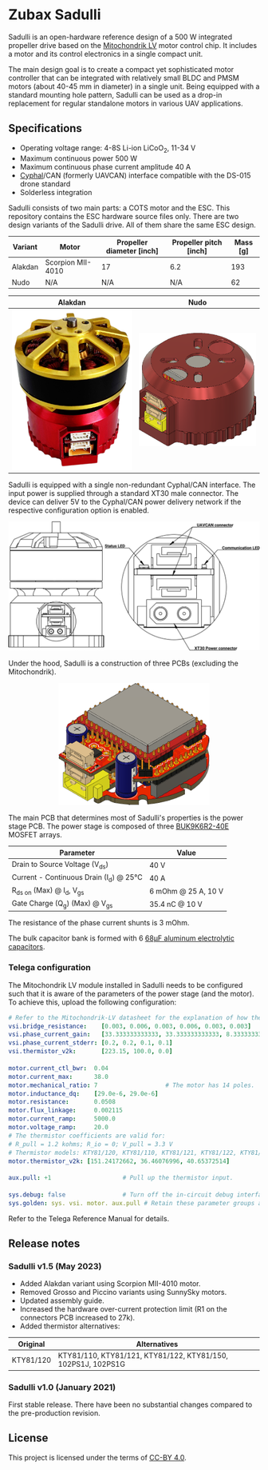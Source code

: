 # Zubax Sadulli

Sadulli is an open-hardware reference design of a 500 W integrated propeller drive based on the
[Mitochondrik LV](http://zubax.com/mitochondrik-lv) motor control chip.
It includes a motor and its control electronics in a single compact unit.

The main design goal is to create a compact yet sophisticated motor controller that can be integrated with relatively
small BLDC and PMSM motors (about 40-45 mm in diameter) in a single unit.
Being equipped with a standard mounting hole pattern,
Sadulli can be used as a drop-in replacement for regular standalone motors in various UAV applications.

## Specifications

- Operating voltage range: 4-8S Li-ion LiCoO<sub>2</sub>, 11-34 V
- Maximum continuous power 500 W
- Maximum continuous phase current amplitude 40 A
- [Cyphal](https://telega.zubax.com/)/CAN (formerly UAVCAN) interface compatible with the DS-015 drone standard
- Solderless integration

Sadulli consists of two main parts: a COTS motor and the ESC.
This repository contains the ESC hardware source files only.
There are two design variants of the Sadulli drive.
All of them share the same ESC design.

Variant  | Motor                 | Propeller diameter [inch] | Propeller pitch [inch] | Mass [g]
-------- | --------------------- | ------------------------- | ---------------------- | --------
Alakdan  | Scorpion MII-4010     | 17                        | 6.2                    | 193
Nudo     | N/A                   | N/A                       | N/A                    | 62

Alakdan | Nudo
--|--
<img src="figures/alakdan.png" width="743"/> | <img src="figures/nudo.png" />

Sadulli is equipped with a single non-redundant Cyphal/CAN interface.
The input power is supplied through a standard XT30 male connector.
The device can deliver 5V to the Cyphal/CAN power delivery network if the respective configuration option is enabled.

<img src="figures/Sadulli connectors drawing.png" />

Under the hood, Sadulli is a construction of three PCBs (excluding the Mitochondrik).

<p align="center">
<img src="figures/Sadulli PCB.png" alt="Sadulli PCB"  width="60%" />
</p>

The main PCB that determines most of Sadulli's properties is the power stage PCB.
The power stage is composed of three [BUK9K6R2-40E](https://www.digikey.com/products/en?keywords=1727-7274-1-ND)
MOSFET arrays.

Parameter                                               | Value
------------------------------------------------------- | -------------------
Drain to Source Voltage (V<sub>ds</sub>)                | 40 V
Current - Continuous Drain (I<sub>d</sub>) @ 25°C       | 40 A
R<sub>ds on</sub> (Max) @ I<sub>d</sub>, V<sub>gs</sub> | 6 mOhm @ 25 A, 10 V
Gate Charge (Q<sub>g</sub>) (Max) @ V<sub>gs</sub>      | 35.4 nC @ 10 V

The resistance of the phase current shunts is 3 mOhm.

The bulk capacitor bank is formed with 6
[68µF aluminum electrolytic capacitors](https://www.digikey.com/product-detail/en/w-rth-elektronik/860020673014/732-8860-3-ND/5727097).

### Telega configuration

The Mitochondrik LV module installed in Sadulli needs to be configured such that it is aware of the parameters of the power stage
(and the motor).
To achieve this, upload the following configuration:

```yaml
# Refer to the Mitochondrik-LV datasheet for the explanation of how the parameter values have been found.
vsi.bridge_resistance:    [0.003, 0.006, 0.003, 0.006, 0.003, 0.003]                            # [ohm]
vsi.phase_current_gain:   [33.333333333333, 33.333333333333, 8.333333333333, 8.333333333333]    # [ampere/volt]
vsi.phase_current_stderr: [0.2, 0.2, 0.1, 0.1]                                                  # [ampere]
vsi.thermistor_v2k:       [223.15, 100.0, 0.0]                                                  # for MCP9700

motor.current_ctl_bwr:  0.04
motor.current_max:      38.0
motor.mechanical_ratio: 7                   # The motor has 14 poles.
motor.inductance_dq:    [29.0e-6, 29.0e-6]
motor.resistance:       0.0508
motor.flux_linkage:     0.002115
motor.current_ramp:     5000.0
motor.voltage_ramp:     20.0
# The thermistor coefficients are valid for:
# R_pull = 1.2 kohms; R_io = 0; V_pull = 3.3 V
# Thermistor models: KTY81/120, KTY81/110, KTY81/121, KTY81/122, KTY81/150, 102PS1J, 102PS1G.
motor.thermistor_v2k: [151.24172662, 36.46076996, 40.65372514]

aux.pull: +1                    # Pull up the thermistor input.

sys.debug: false                # Turn off the in-circuit debug interfaces to enhance EMI immunity.
sys.golden: sys. vsi. motor. aux.pull # Retain these parameter groups across a factory reset.
```

Refer to the Telega Reference Manual for details.

## Release notes

### Sadulli v1.5 (May 2023)

* Added Alakdan variant using Scorpion MII-4010 motor.
* Removed Grosso and Piccino variants using SunnySky motors.
* Updated assembly guide.
* Increased the hardware over-current protection limit (R1 on the connectors PCB increased to 27k).
* Added thermistor alternatives:

Original  | Alternatives
--------- | -----------------
KTY81/120 | KTY81/110, KTY81/121, KTY81/122, KTY81/150, 102PS1J, 102PS1G

### Sadulli v1.0 (January 2021)

First stable release. There have been no substantial changes compared to the pre-production revision.

## License

This project is licensed under the terms of [CC-BY 4.0](https://creativecommons.org/licenses/by/4.0/).

